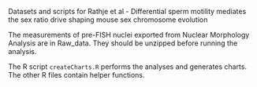Datasets and scripts for Rathje et al - Differential sperm motility mediates the sex ratio drive shaping mouse sex chromosome evolution

The measurements of pre-FISH nuclei exported from Nuclear Morphology Analysis are in Raw_data.
They should be unzipped before running the analysis.

The R script ```createCharts.R``` performs the analyses and generates charts. The other R files contain helper functions.